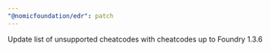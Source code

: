 ```yaml
---
"@nomicfoundation/edr": patch
---
```


Update list of unsupported cheatcodes with cheatcodes up to Foundry 1.3.6
